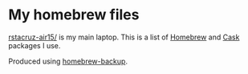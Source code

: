 # My homebrew files

[rstacruz-air15/](rstacruz-air15/) is my main laptop. This is a list of [Homebrew] and [Cask] packages I use.

Produced using [homebrew-backup](https://github.com/rstacruz/homebrew-backup).

[Homebrew]: http://brew.sh/
[Cask]: http://caskroom.io/
